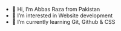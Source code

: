 - 👋 Hi, I’m Abbas Raza from Pakistan
- 👀 I’m interested in Website development
- 🌱 I’m currently learning Git, Github & CSS
  <!--- 💞️ I’m looking to collaborate on ... 
- 📫 How to reach me ...
--->
<!---
AbbasRazaPakistan/AbbasRazaPakistan is a ✨ special ✨ repository because its `README.md` (this file) appears on your GitHub profile.
You can click the Preview link to take a look at your changes.
--->
